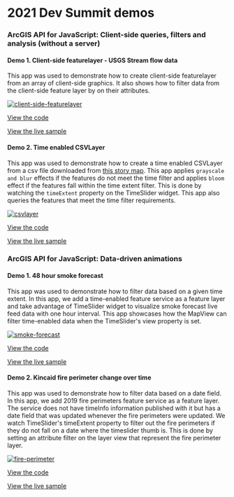 # 2021 Dev Summit demos

### ArcGIS API for JavaScript: Client-side queries, filters and analysis (without a server)

<a name="client-side-featurelayer"/>

#### Demo 1. Client-side featurelayer - USGS Stream flow data

This app was used to demonstrate how to create client-side featurelayer from an array of client-side graphics. It also shows how to filter data from the client-side feature layer by on their attributes.

[![client-side-featurelayer](https://github.com/ubatsukh/arcgis-js-api-demos/blob/master/devsummit2021/images/client-side-featurelayer.gif)](https://ubatsukh.github.io/arcgis-js-api-demos/devsummit2021/streamflow-usgs/)

[View the code](https://github.com/ubatsukh/arcgis-js-api-demos/tree/master/devsummit2021/streamflow-usgs)

[View the live sample](https://ubatsukh.github.io/arcgis-js-api-demos/devsummit2021/streamflow-usgs/)

<a name="time-enabled-csv"/>

#### Demo 2. Time enabled CSVLayer

This app was used to demonstrate how to create a time enabled CSVLayer from a csv file downloaded from [this story map](http://storymaps.esri.com/stories/2016/nps-centennial/). This app applies `grayscale and blur` effects if the features do not meet the time filter and applies `bloom` effect if the features fall within the time extent filter. This is done by watching the `timeExtent` property on the TimeSlider widget. This app also queries the features that meet the time filter requirements. <br/>

[![csvlayer](https://github.com/ubatsukh/arcgis-js-api-demos/blob/master/devsummit2021/images/time-enabled-csvlayer.gif)](https://ubatsukh.github.io/arcgis-js-api-demos/devsummit2021/csvLayer-nps/)

[View the code](https://github.com/ubatsukh/arcgis-js-api-demos/tree/master/devsummit2021/csvLayer-nps)

[View the live sample](https://ubatsukh.github.io/arcgis-js-api-demos/devsummit2021/csvLayer-nps/)


### ArcGIS API for JavaScript: Data-driven animations

<a name="time-enabled-layer"/>

#### Demo 1. 48 hour smoke forecast

This app was used to demonstrate how to filter data based on a given time extent. In this app, we add a time-enabled feature service as a feature layer and take advantage of TimeSlider widget to visualize smoke forecast live feed data with one hour interval. This app showcases how the MapView can filter time-enabled data when the TimeSlider's view property is set.

[![smoke-forecast](https://github.com/ubatsukh/arcgis-js-api-demos/blob/master/devsummit2021/images/wildfire-effect.gif)](https://github.com/ubatsukh/arcgis-js-api-demos/tree/master/devsummit2021/fire-perimeter)

[View the code](https://github.com/ubatsukh/arcgis-js-api-demos/tree/master/devsummit2021/effect-wildfires)

[View the live sample](https://ubatsukh.github.io/arcgis-js-api-demos/devsummit2021/effect-wildfires/)

<a name="filter-by-date"/>

#### Demo 2. Kincaid fire perimeter change over time

This app was used to demonstrate how to filter data based on a date field. In this app, we add 2019 fire perimeters feature service as a feature layer. The service does not have timeInfo information published with it but has a date field that was updated whenever the fire perimeters were updated. We watch TimeSlider's timeExtent property to filter out the fire perimeters if they do not fall on a date where the timeslider thumb is. This is done by setting an attribute filter on the layer view that represent the fire perimeter layer. 

[![fire-perimeter](https://github.com/ubatsukh/arcgis-js-api-demos/blob/master/devsummit2021/images/fire-perimeter.gif)](https://ubatsukh.github.io/arcgis-js-api-demos/devsummit2021/fire-perimeter/)

[View the code](https://github.com/ubatsukh/arcgis-js-api-demos/tree/master/devsummit2021/fire-perimeter)

[View the live sample](https://ubatsukh.github.io/arcgis-js-api-demos/devsummit2021/fire-perimeter/)


